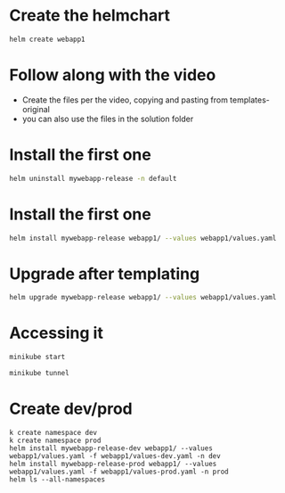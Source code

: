 
# Create the helmchart
```bash
helm create webapp1
```

# Follow along with the video
- Create the files per the video, copying and pasting from templates-original
- you can also use the files in the solution folder


# Install the first one
```bash
helm uninstall mywebapp-release -n default
```

# Install the first one
```bash
helm install mywebapp-release webapp1/ --values webapp1/values.yaml
```

# Upgrade after templating
```bash
helm upgrade mywebapp-release webapp1/ --values webapp1/values.yaml
```

# Accessing it
```bash
minikube start
```
```bash
minikube tunnel
```

# Create dev/prod
```
k create namespace dev
k create namespace prod
helm install mywebapp-release-dev webapp1/ --values webapp1/values.yaml -f webapp1/values-dev.yaml -n dev
helm install mywebapp-release-prod webapp1/ --values webapp1/values.yaml -f webapp1/values-prod.yaml -n prod
helm ls --all-namespaces
```
